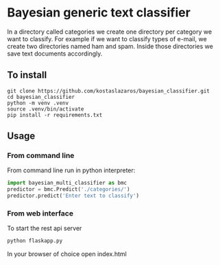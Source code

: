 # Bayesian generic text classifier

In a directory called categories we create one directory per category we want to classify.
For example if we want to classify types of e-mail, we create two directories named ham and spam.
Inside those directories we save text documents accordingly.

## To install

```
git clone https://github.com/kostaslazaros/bayesian_classifier.git
cd bayesian_classifier
python -m venv .venv
source .venv/bin/activate
pip install -r requirements.txt
```

## Usage

### From command line

From command line run in python interpreter:

```python
import bayesian_multi_classifier as bmc
predictor = bmc.Predict('./categories/')
predictor.predict('Enter text to classify')
```

### From web interface

To start the rest api server

```bash
python flaskapp.py
```

In your browser of choice open index.html
